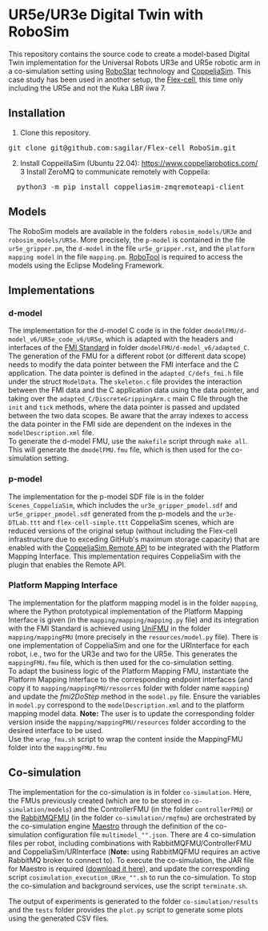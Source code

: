 # UR5e/UR3e Digital Twin with RoboSim

This repository contains the source code to create a model-based Digital Twin implementation for the Universal Robots UR3e and UR5e robotic arm in a co-simulation setting using [RoboStar](https://github.com/UoY-RoboStar) technology and [CoppeliaSim](https://github.com/CoppeliaRobotics). This case study has been used in another setup, the [Flex-cell](https://github.com/INTO-CPS-Association/DTaaS-examples/tree/main/digital_twins/flex-cell), this time only including the UR5e and not the Kuka LBR iiwa 7.

## Installation
1. Clone this repository.
<pre>
git clone git@github.com:sagilar/Flex-cell_RoboSim.git
</pre>
2. Install CoppeillaSim (Ubuntu 22.04):
  https://www.coppeliarobotics.com/
3 Install ZeroMQ to communicate remotely with Coppeila:
<pre>
  python3 -m pip install coppeliasim-zmqremoteapi-client
</pre>


## Models
The RoboSim models are available in the folders ```robosim_models/UR3e``` and ```robosim_models/UR5e```. More precisely, the ```p-model``` is contained in the file ```ur5e_gripper.pm```, the ```d-model``` in the file ```ur5e_gripper.rst```, and the ```platform mapping model``` in the file ```mapping.pm```. [RoboTool](https://robostar.cs.york.ac.uk/robotool/) is required to access the models using the Eclipse Modeling Framework.

## Implementations

### d-model
The implementation for the d-model C code is in the folder ```dmodelFMU/d-model_v6/UR5e_code_v6/UR5e```, which is adapted with the headers and interfaces of the [FMI Standard](https://github.com/modelica/fmi-standard) in folder ```dmodelFMU/d-model_v6/adapted_C```.  
The generation of the FMU for a different robot (or different data scope) needs to modify the data pointer between the FMI interface and the C application. The data pointer is defined in the ```adapted_C/defs_fmi.h``` file under the struct ```ModelData```.
The ```skeleton.c``` file provides the interaction between the FMI data and the C application data using the data pointer, and taking over the ```adapted_C/DiscreteGrippingArm.c``` main C file through the ```init``` and ```tick``` methods, where the data pointer is passed and updated between the two data scopes. Be aware that the array indexes to access the data pointer in the FMI side are dependent on the indexes in the ```modelDescription.xml``` file.  
To generate the d-model FMU, use the ```makefile``` script through ```make all```. This will generate the ```dmodelFMU.fmu``` file, which is then used for the co-simulation setting.

### p-model
The implementation for the p-model SDF file is in the folder ```Scenes_CoppeliaSim```, which includes the ```ur3e_gripper_pmodel.sdf``` and ```ur5e_gripper_pmodel.sdf``` generated from the p-models and the ```ur3e-DTLab.ttt``` and ```flex-cell-simple.ttt``` CoppeliaSim scenes, which are reduced versions of the original setup (without including the Flex-cell infrastructure due to exceding GitHub's maximum storage capacity) that are enabled with the [CoppeliaSim Remote API](https://manual.coppeliarobotics.com/en/remoteApiOverview.htm) to be integrated with the Platform Mapping Interface.
This implementation requires CoppeliaSim with the plugin that enables the Remote API.

### Platform Mapping Interface
The implementation for the platform mapping model is in the folder ```mapping```, where the Python prototypical implementation of the Platform Mapping Interface is given (in the ```mapping/mapping/mapping.py``` file) and its integration with the FMI Standard is achieved using [UniFMU](https://github.com/INTO-CPS-Association/unifmu) in the folder ```mapping/mappingFMU``` (more precisely in the ```resources/model.py``` file).  There is one implementation of CoppeliaSim and one for the URInterface for each robot, i.e., two for the UR3e and two for the UR5e.
This generates the ```mappingFMU.fmu``` file, which is then used for the co-simulation setting.  
To adapt the business logic of the Platform Mapping FMU, instantiate the Platform Mapping Interface to the corresponding endpoint interfaces (and copy it to ```mapping/mappingFMU/resources``` folder with folder name ```mapping```) and update the _fmi2DoStep_ method in the ```model.py``` file. Ensure the variables in ```model.py``` correspond to the ```modelDescription.xml``` and to the platform mapping model data.
**Note:** The user is to update the corresponding folder version inside the ```mapping/mappingFMU/resources``` folder according to the desired interface to be used.  
Use the ```wrap_fmu.sh``` script to wrap the content inside the MappingFMU folder into the ```mappingFMU.fmu```

## Co-simulation
The implementation for the co-simulation is in folder ```co-simulation```. Here, the FMUs previously created (which are to be stored in ```co-simulation/models```) and the ControllerFMU (in the folder ```controllerFMU```) or the [RabbitMQFMU](https://github.com/INTO-CPS-Association/fmu-rabbitmq) (in the folder ```co-simulation/rmqfmu```) are orchestrated by the co-simulation engine [Maestro](https://github.com/INTO-CPS-Association/maestro) through the definition of the co-simulation configuration file ```multimodel_"".json```. There are 4 co-simulation files per robot, including combinations with RabbitMQFMU/ControllerFMU and CoppeliaSim/URInterface (**Note:** using RabbitMQFMU requires an active RabbitMQ broker to connect to).
To execute the co-simulation, the JAR file for Maestro is required ([download it here](https://github.com/INTO-CPS-Association/maestro/releases/latest)), and update the corresponding script ```cosimulation_execution_URxe_"".sh``` to run the co-simulation.
To stop the co-simulation and background services, use the script ```terminate.sh```.

The output of experiments is generated to the folder ```co-simulation/results``` and the ```tests``` folder provides the ```plot.py``` script to generate some plots using the generated CSV files.
